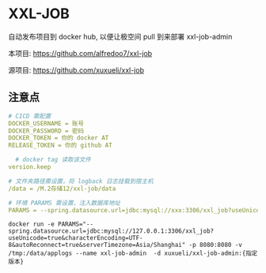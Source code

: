 # XXL-JOB

自动发布项目到 docker hub, 以便让极空间 pull 到来部署 xxl-job-admin

本项目: https://github.com/alfredoo7/xxl-job

源项目: https://github.com/xuxueli/xxl-job

## 注意点

```yml
# CICD 需配置 
DOCKER_USERNAME = 账号
DOCKER_PASSWORD = 密码
DOCKER_TOKEN = 你的 docker AT
RELEASE_TOKEN = 你的 github AT

  # docker tag 读取该文件
version.keep
```

```yml
# 文件夹路径需设置，将 logback 日志挂载到宿主机
/data = /M.2存储12/xxl-job/data

# 环境 PARAMS 需设置，注入数据库地址 
PARAMS = --spring.datasource.url=jdbc:mysql://xxx:3306/xxl_job?useUnicode=true&characterEncoding=UTF-8&autoReconnect=true&serverTimezone=Asia/Shanghai --spring.datasource.username=root --spring.datasource.password=xxx
```

```properties
docker run -e PARAMS="--spring.datasource.url=jdbc:mysql://127.0.0.1:3306/xxl_job?useUnicode=true&characterEncoding=UTF-8&autoReconnect=true&serverTimezone=Asia/Shanghai" -p 8080:8080 -v /tmp:/data/applogs --name xxl-job-admin  -d xuxueli/xxl-job-admin:{指定版本}
```